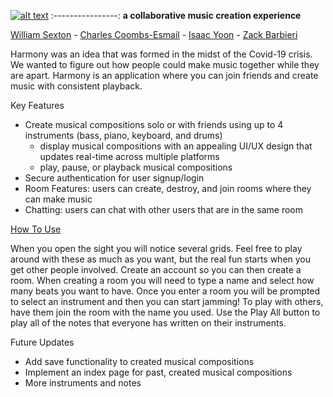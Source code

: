 [![alt text](https://github.com/iProgYou/harmony/blob/master/frontend/public/harmony_logo.png "Go to Harmony")](https://harmony-music.herokuapp.com/)
:----------------:
**a collaborative music creation experience**

[William Sexton](https://github.com/williamsexton/) - [Charles Coombs-Esmail](https://github.com/ccoombsesmail) - [Isaac Yoon](https://github.com/isaac-yoon) - [Zack Barbieri](https://github.com/iProgYou/)


Harmony was an idea that was formed in the midst of the Covid-19 crisis. We wanted to figure out how people could make music together while they are apart. Harmony is an application where you can join friends and create music with consistent playback.  

Key Features
* Create musical compositions solo or with friends using up to 4 instruments (bass, piano, keyboard, and drums)
  - display musical compositions with an appealing UI/UX design that updates real-time across multiple platforms
  - play, pause, or playback musical compositions
* Secure authentication for user signup/login
* Room Features: users can create, destroy, and join rooms where they can make music
* Chatting: users can chat with other users that are in the same room

[How To Use](https://www.youtube.com/watch?v=mPL3O47iZsg)

When you open the sight you will notice several grids. Feel free to play around with these as much as you want, but the real fun starts when you get other people involved. Create an account so you can then create a room. When creating a room you will need to type a name and select how many beats you want to have. Once you enter a room you will be prompted to select an instrument and then you can start jamming! To play with others, have them join the room with the name you used. Use the Play All button to play all of the notes that everyone has written on their instruments.

<!-- Under the Hood -->

Future Updates
* Add save functionality to created musical compositions
* Implement an index page for past, created musical compositions
* More instruments and notes

